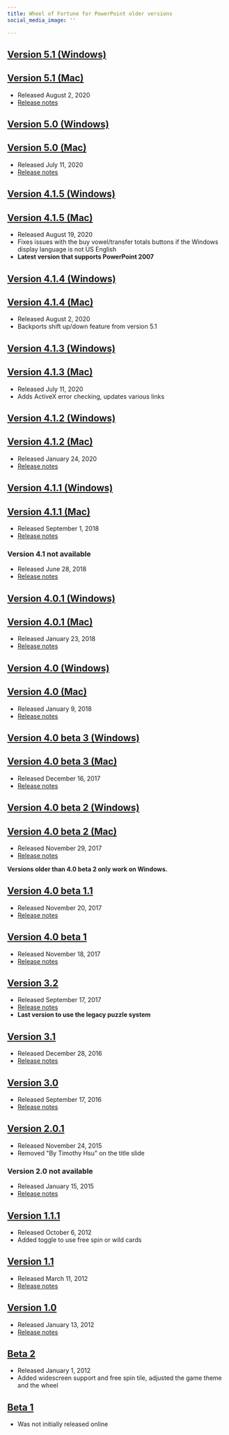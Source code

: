 ```yaml
---
title: Wheel of Fortune for PowerPoint older versions
social_media_image: ''

---
```

## [Version 5.1 (Windows)](https://github.com/TimTree/wheel-of-fortune-ppt/releases/download/v5.1/WheelofFortune5.1.pptm)

## [Version 5.1 (Mac)](https://github.com/TimTree/wheel-of-fortune-ppt/releases/download/v5.1/WheelofFortuneMac5.1.zip)

* Released August 2, 2020
* [Release notes](/blog/wheel-of-fortune-for-powerpoint-version-5.1-shot-clock-me/)

## [Version 5.0 (Windows)](https://github.com/TimTree/wheel-of-fortune-ppt/releases/download/v5.0/WheelofFortune5.0.pptm)

## [Version 5.0 (Mac)](https://github.com/TimTree/wheel-of-fortune-ppt/releases/download/v5.0/WheelofFortuneMac5.0.zip)

* Released July 11, 2020
* [Release notes](/blog/wheel-of-fortune-for-powerpoint-version-5.0-an-absolute-whizbanger/)

## [Version 4.1.5 (Windows)](https://github.com/TimTree/wheel-of-fortune-ppt/releases/download/v4.1.5/WheelofFortune4.1.5.pptm)

## [Version 4.1.5 (Mac)](https://github.com/TimTree/wheel-of-fortune-ppt/releases/download/v4.1.5/WheelofFortuneMac4.1.5.zip)

* Released August 19, 2020
* Fixes issues with the buy vowel/transfer totals buttons if the Windows display language is not US English
* **Latest version that supports PowerPoint 2007**

## [Version 4.1.4 (Windows)](https://github.com/TimTree/wheel-of-fortune-ppt/releases/download/v4.1.4/WheelofFortune4.1.4.pptm)

## [Version 4.1.4 (Mac)](https://github.com/TimTree/wheel-of-fortune-ppt/releases/download/v4.1.4/WheelofFortuneMac4.1.4.zip)

* Released August 2, 2020
* Backports shift up/down feature from version 5.1

## [Version 4.1.3 (Windows)](https://github.com/TimTree/wheel-of-fortune-ppt/releases/download/v4.1.3/WheelofFortune4.1.3.pptm)

## [Version 4.1.3 (Mac)](https://github.com/TimTree/wheel-of-fortune-ppt/releases/download/v4.1.3/WheelofFortuneMac4.1.3.zip)

* Released July 11, 2020
* Adds ActiveX error checking, updates various links

## [Version 4.1.2 (Windows)](https://github.com/TimTree/wheel-of-fortune-ppt/releases/download/v4.1.2/WheelofFortune4.1.2.pptm)

## [Version 4.1.2 (Mac)](https://github.com/TimTree/wheel-of-fortune-ppt/releases/download/v4.1.2/WheelofFortuneMac4.1.2.pptm)

* Released January 24, 2020
* [Release notes](/blog/wheel-of-fortune-for-powerpoint-v4.1.2-updated-wheel-values/)

## [Version 4.1.1 (Windows)](https://timtree.github.io/download/wheel-of-fortune-ppt/?ver=4.1.1)

## [Version 4.1.1 (Mac)](https://timtree.github.io/download/wheel-of-fortune-ppt-mac/?ver=4.1.1)

* Released September 1, 2018
* [Release notes](/blog/wheel-of-fortune-for-powerpoint-version-4.1/)

### Version 4.1 not available

* Released June 28, 2018
* [Release notes](/blog/wheel-of-fortune-for-powerpoint-version-4.1/)

## [Version 4.0.1 (Windows)](https://timtree.github.io/download/wheel-of-fortune-ppt/?ver=4.0.1)

## [Version 4.0.1 (Mac)](https://timtree.github.io/download/wheel-of-fortune-ppt-mac/?ver=4.0.1)

* Released January 23, 2018
* [Release notes](/blog/wheel-of-fortune-for-powerpoint-version-4.0.1/)

## [Version 4.0 (Windows)](https://timtree.github.io/download/wheel-of-fortune-ppt/?ver=4.0)

## [Version 4.0 (Mac)](https://timtree.github.io/download/wheel-of-fortune-ppt-mac/?ver=4.0)

* Released January 9, 2018
* [Release notes](/blog/wheel-of-fortune-for-powerpoint-version-4.0-final-welcome-to-a-new-era/)

## [Version 4.0 beta 3 (Windows)](https://timtree.github.io/download/wheel-of-fortune-ppt/?ver=4.0beta3)

## [Version 4.0 beta 3 (Mac)](https://timtree.github.io/download/wheel-of-fortune-ppt-mac/?ver=4.0beta3)

* Released December 16, 2017
* [Release notes](/blog/wheel-of-fortune-for-powerpoint-version-4.0-beta-3/)

## [Version 4.0 beta 2 (Windows)](https://timtree.github.io/download/wheel-of-fortune-ppt/?ver=4.0beta2)

## [Version 4.0 beta 2 (Mac)](https://timtree.github.io/download/wheel-of-fortune-ppt-mac/?ver=4.0beta2)

* Released November 29, 2017
* [Release notes](/blog/wheel-of-fortune-for-powerpoint-version-4.0-beta-2/)

**Versions older than 4.0 beta 2 only work on Windows.**

## [Version 4.0 beta 1.1](https://timtree.github.io/download/wheel-of-fortune-ppt/?ver=4.0beta1.1)

* Released November 20, 2017
* [Release notes](/blog/wheel-of-fortune-for-powerpoint-version-4.0-beta-1/)

## [Version 4.0 beta 1](https://timtree.github.io/download/wheel-of-fortune-ppt/?ver=4.0beta1)

* Released November 18, 2017
* [Release notes](/blog/wheel-of-fortune-for-powerpoint-version-4.0-beta-1/)

## [Version 3.2](https://timtree.github.io/download/wheel-of-fortune-ppt/?ver=3.2)

* Released September 17, 2017
* [Release notes](/blog/wheel-of-fortune-for-powerpoint-version-3.2-takes-stage/)
* **Last version to use the legacy puzzle system**

## [Version 3.1](https://timtree.github.io/download/wheel-of-fortune-ppt/?ver=3.1)

* Released December 28, 2016
* [Release notes](/blog/wheel-of-fortune-for-powerpoint-version-3.1-is-here/)

## [Version 3.0](https://timtree.github.io/download/wheel-of-fortune-ppt/?ver=3.0)

* Released September 17, 2016
* [Release notes](/blog/wheel-of-fortune-for-powerpoint-version-3.0-has-arrived/)

## [Version 2.0.1](https://timtree.github.io/download/wheel-of-fortune-ppt/?ver=2.0.1)

* Released November 24, 2015
* Removed "By Timothy Hsu" on the title slide

### Version 2.0 not available

* Released January 15, 2015
* [Release notes](/blog/wheel-of-fortune-for-powerpoint-version-2.0-officially-released/)

## [Version 1.1.1](https://timtree.github.io/download/wheel-of-fortune-ppt/?ver=1.1.1)

* Released October 6, 2012
* Added toggle to use free spin or wild cards

## [Version 1.1](https://timtree.github.io/download/wheel-of-fortune-ppt/?ver=1.1)

* Released March 11, 2012
* [Release notes](/blog/wheel-of-fortune-version-1.1-released/)

## [Version 1.0](https://timtree.github.io/download/wheel-of-fortune-ppt/?ver=1.0)

* Released January 13, 2012
* [Release notes](/blog/wheel-of-fortune-is-out-of-beta/)

## [Beta 2](https://timtree.github.io/download/wheel-of-fortune-ppt/?ver=beta2)

* Released January 1, 2012
* Added widescreen support and free spin tile, adjusted the game theme and the wheel

## [Beta 1](https://timtree.github.io/download/wheel-of-fortune-ppt/?ver=beta1)

* Was not initially released online